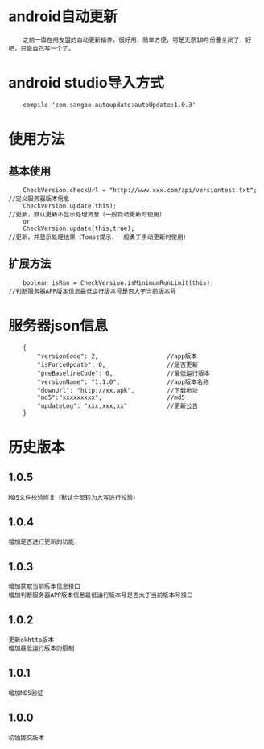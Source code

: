 # android自动更新

        之前一直在用友盟的自动更新插件，很好用，简单方便，可是无奈10月份要关闭了，好吧，只能自己写一个了。

# android studio导入方式

        compile 'com.sangbo.autoupdate:autoUpdate:1.0.3'
        
# 使用方法
## 基本使用

        CheckVersion.checkUrl = "http://www.xxx.com/api/versiontest.txt";     //定义服务器版本信息
        CheckVersion.update(this);                                            //更新，默认更新不显示处理消息（一般自动更新时使用）
        or
        CheckVersion.update(this,true);                                       //更新，并显示处理结果（Toast提示，一般勇于手动更新时使用）

## 扩展方法

        boolean isRun = CheckVersion.isMinimumRunLimit(this);                 //判断服务器APP版本信息最低运行版本号是否大于当前版本号

# 服务器json信息

        {
            "versionCode": 2,                   //app版本
            "isForceUpdate": 0,                 //是否更新
            "preBaselineCode": 0,               //最低运行版本
            "versionName": "1.1.0",             //app版本名称
            "downUrl": "http://xx.apk",         //下载地址
            "md5":"xxxxxxxxx",                  //md5
            "updateLog": "xxx,xxx,xx"           //更新公告
        }
        
        
# 历史版本

## 1.0.5

    MD5文件校验修复（默认全部转为大写进行校验）


## 1.0.4

    增加是否进行更新的功能


## 1.0.3

    增加获取当前版本信息接口
    增加判断服务器APP版本信息最低运行版本号是否大于当前版本号接口

## 1.0.2

    更新okhttp版本
    增加最低运行版本的限制

## 1.0.1

    增加MD5验证

##  1.0.0

    初始提交版本
    